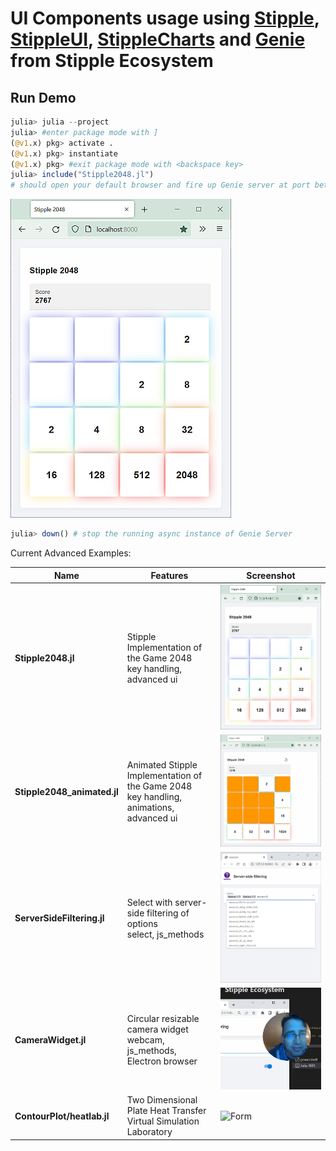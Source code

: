 # UI Components usage using [Stipple](https://github.com/GenieFramework/Stipple.jl), [StippleUI](https://github.com/GenieFramework/StippleUI.jl), [StippleCharts](https://github.com/GenieFramework/StippleCharts.jl) and [Genie](https://github.com/GenieFramework/Genie.jl) from Stipple Ecosystem

## Run Demo
```julia
julia> julia --project
julia> #enter package mode with ]
(@v1.x) pkg> activate .
(@v1.x) pkg> instantiate
(@v1.x) pkg> #exit package mode with <backspace key>
julia> include("Stipple2048.jl")
# should open your default browser and fire up Genie server at port between `8000:9000`
```
![Form](docs/content/img/Stipple2048.png)
```julia
julia> down() # stop the running async instance of Genie Server
```
Current Advanced Examples:

| Name                      | Features                                   | Screenshot                              |
|---------------------------|--------------------------------------------|-----------------------------------------|
| **Stipple2048.jl**        | Stipple Implementation of the Game 2048<br>key handling, advanced ui | ![Form](docs/content/img/Stipple2048.png)         |
| **Stipple2048_animated.jl**        | Animated Stipple Implementation of the Game 2048<br>key handling, animations, advanced ui | ![Form](docs/content/img/Stipple2048_animated.jpg)         |
| **ServerSideFiltering.jl**| Select with server-side filtering of options<br>select, js_methods               | ![Form](docs/content/img/ServerSideFiltering.jpg) |
| **CameraWidget.jl**    | Circular resizable camera widget<br>webcam, js_methods, Electron browser         | ![Form](docs/content/img/CameraWidget.jpg) |
| **ContourPlot/heatlab.jl**    | Two Dimensional Plate Heat Transfer Virtual Simulation Laboratory| ![Form](ContourPlots/assets/animation.gif)|